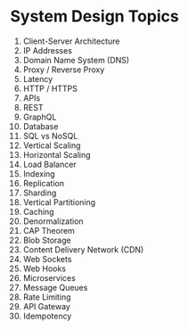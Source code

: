 # System Design Topics

1. Client-Server Architecture  
2. IP Addresses  
3. Domain Name System (DNS)  
4. Proxy / Reverse Proxy  
5. Latency  
6. HTTP / HTTPS  
7. APIs  
8. REST  
9. GraphQL  
10. Database  
11. SQL vs NoSQL  
12. Vertical Scaling  
13. Horizontal Scaling  
14. Load Balancer  
15. Indexing  
16. Replication  
17. Sharding  
18. Vertical Partitioning  
19. Caching  
20. Denormalization  
21. CAP Theorem  
22. Blob Storage  
23. Content Delivery Network (CDN)  
24. Web Sockets  
25. Web Hooks  
26. Microservices  
27. Message Queues  
28. Rate Limiting  
29. API Gateway  
30. Idempotency
